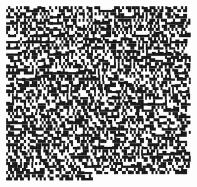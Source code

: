 ▞▅▝▞▝█▃▅▛▇▃▚▝▐▟▜▟▝▞▚▝▇▝▜▃▃▃▟▜▞▝▉▜▜▝▇▟▜▞▟▝▇▞▚▞▟▟▃▜▟▜▃▞▛▝▞▞▄▃▆▜▃▞▟▝▜▝▟▝▝▝▟▝▜▟▇▃▃▟▜▟▐▝▛▟▊▝▉▞▆▃▆▃▆▟▚▟▞▞▜▟▟▜▄▃▙▞▛▝█▝▝▝▞▟▆▟▅▛▐▞▜▜▜▝▞▞▝▟▛▟▝▜▃▟▄▟▛▟▇▝▟▝▟▞▙▞▆▞▅▃▅▃▚▜▜▝▆▟▞▟▐▞▆▟▊▞▛▞▆▜▝▟▛▞▟▞▟▝▉▞▛▞▜▞▚▃▞▝▜▞▃▟▄▟▅▜▃▟▆▜▃▞▆▞▟▝▛▝▄▟▊▜▞▝▞▝▟▃▃▃▞▟▇▜▄▝▅▝▟▟▆▃▃▃▞▃▟▟▟▟▃▟▃▞▝▞▙▜▞▃▞▛▇▛▇▞▆▃▅▃▛▛▇▃▚▜▃▜▟▞▟▟▐▃▅▃▆▟▃▟▞▝▟▝▃▞▆▜▞▟▞▞▜▝▝▃▟▜▚▟▅▟▝▟▉▝▚▝▜▛▐▟▐▟▚▟▃▜▜▃▜▝▞▃▃▃▅▜▚▜▙▜▝▜▃▟▆▃▆▜▚▝▃▜▟▝▃▝▞▝▉▜▚▜▛▛▇▝▐▃▅▟▅▟▅▞▆▞▃▝█▃▙▝▛▝▛▃▅▝▆▞▜▝▟▝▃▝▄▝▜▞▚▟▃▝▐▜▚▜▟▜▙▟▜▜▅▃▃▝▆▜▜▟▜▜▅▃▙▝▚▃▚▝▃▟▅▛▐▝▞▞▛▟▆▞▞▝▅▛▐▜▚▟▐▝▅▟▐▝▅▟▜▃▛▟▜▜▛▃▅▝▇▟▟▟▛▜▙▟▐▞▜▟▄▃▅▟▄▃▃▟▆▛▇▟▐▝▛▝▃▞▛▟▛▃▚▞▝▝▛▞▚▝█▝▇▃▟▞▚▟▚▃▄▃▄▟▇▜▜▟▊▞▛▟▉▞▚▟▟▟▆▟▐▝▅▟▊▃▝▝▝▃▜▝▚▟▞▝▟▟▃▜▅▟▚▃▆▝▅▟▉▟▉▞▞▃▙▝▉▃▄▜▃▟▜▟▝▞▟▞▄▟▆▝▇▜▅▞▞▃▞▝▟▝▟▜▝▃▄▞▅▝▅▟▚▟▛▃▅▝▅▝▐▟▉▜▄▟▐▟▛▝▚▞▜▝▊▜▙▃▄▞▟▝▉▟█▟▚▞▛▝▅▟▐▝▄▃▟▝▐▟▃▝▟▞▚▛▐▞▝▜▚▝▐▝▅▞▃▃▜▞▝▞▝▃▅▟▞▞▆▃▚▟▐▜▜▟▃▜▝▟█▝▅▜▅▟▝▝▜▝▞▝▃▃▜▝▚▟▆▟▉▝█▟▊▟▚▜▅▝▅▞▟▞▆▜▅▟█▃▄▟▃▃▟▝▝▜▚▟▃▟▊▟▜▞▆▝▚▜▛▃▅▟▚▞▜▝▞▃▜▞▙▟▜▃▆▃▟▛▐▞▚▝█▜▃▃▛▞▝▟▅▟▇▝▜▝▞▟▄▜▄▟▞▝▆▟▞▝▉▃▝▃▚▜▄▜▄▝▊▜▜▃▙▟▝▞▃▃▜▃▝▟▉▝▃▃▝▝▉▟▆▃▙▟▅▃▟▞▅▜▝▞▟▞▙▝▄▜▅▟█▛▇▝▃▝▆▞▆▝▃▟▛▞▙▜▜▝▚▞▜▃▄▜▄▝▜▞▅▛▇▃▃▜▙▜▙▟▞▟▊▞▞▜▃▟▐▝▜▞▅▞▆▟▚▟▅▟▇▃▚▃▚▃▛▜▙▝▚▃▙▃▞▟▛▟▇▃▟▜▝▜▙▃▞▜▄▝▛▟▉▃▚▃▟▟▄▜▟▝▟▝▜▟▅▞▝▞▟▞▝▝▅▃▃▞▛▞▄▟▇▝▚▝▟▞▚▝▅▞▅▟▚▞▛▜▃▝▄▝▊▟▞▟▛▜▅▞▝▟▇▃▛▃▟▝▇▝▆▝▐▞▜▜▛▟▃▃▜▜▜▟▚▝▅▟▉▜▜▝▛▛▐▟▝▃▄▜▟▝▅▟▅▃▃▟▛▞▃▞▜▜▚▃▜▜▛▟▜▝▚▟▚▞▞▝█▝▆▞▞▝▉▝▉▞▃▝▛▝▃▞▃▟▛▝▟▝▐▜▝▟▄▝▉▃▛▟▐▃▙▛▐▃▆▃▅▟▇▜▅▞▙▞▚▝▇▜▝▜▄▞▞▜▄▃▚▝▛▜▛▜▚▝▆▜▙▜▞▞▞▛▇▜▝▝▆▝█▜▛▃▟▞▆▞▙▟▜▟▉▟▐▛▐▝▝▝█▃▙▜▄▝▟▞▃▝█▃▙▟▞▃▞▞▛▜▃▃▅▟▊▃▆▞▝▟█▝▚▝▃▞▟▞▙▜▙▛▇▃▙▟▊▝▆▝▜▝▄▞▛▟▄▃▃▝▅▞▃▝▜▞▚▞▅▞▟▜▙▝▛▞▅▞▞▝▆▟▇▟▞▟▜▞▜▝▚▜▚▝▅▝▚▛▇▟▝▛▇▃▙
